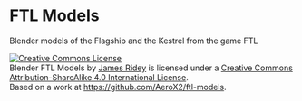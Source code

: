 # FTL Models
Blender models of the Flagship and the Kestrel from the game FTL

<a rel="license" href="http://creativecommons.org/licenses/by-sa/4.0/"><img alt="Creative Commons License" style="border-width:0" src="https://i.creativecommons.org/l/by-sa/4.0/88x31.png" /></a><br /><span xmlns:dct="http://purl.org/dc/terms/" property="dct:title">Blender FTL Models</span> by <a xmlns:cc="http://creativecommons.org/ns#" href="https://github.com/AeroX2" property="cc:attributionName" rel="cc:attributionURL">James Ridey</a> is licensed under a <a rel="license" href="http://creativecommons.org/licenses/by-sa/4.0/">Creative Commons Attribution-ShareAlike 4.0 International License</a>.<br />Based on a work at <a xmlns:dct="http://purl.org/dc/terms/" href="https://github.com/AeroX2/ftl-models" rel="dct:source">https://github.com/AeroX2/ftl-models</a>.
